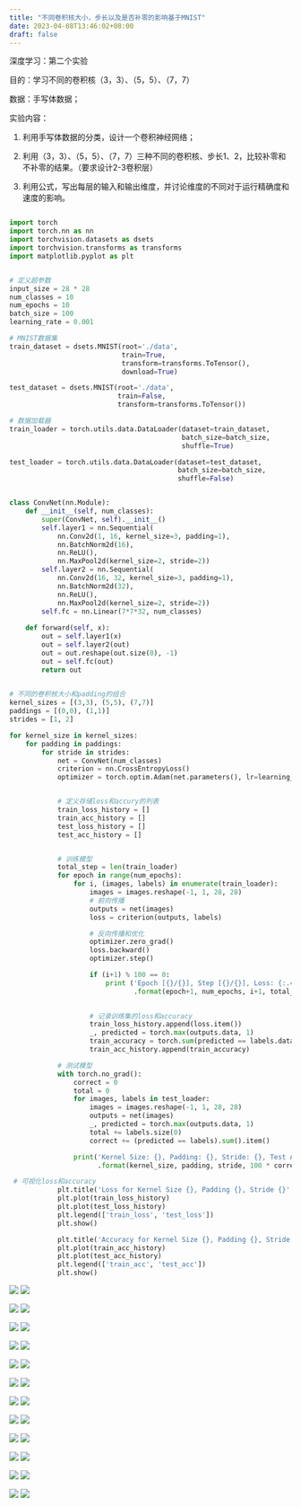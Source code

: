 ```yaml
---
title: "不同卷积核大小，步长以及是否补零的影响基于MNIST"
date: 2023-04-08T13:46:02+08:00
draft: false
---
```


深度学习：第二个实验

目的：学习不同的卷积核（3，3）、（5，5）、（7，7）

数据：手写体数据；

实验内容：

1. 利用手写体数据的分类，设计一个卷积神经网络；

2. 利用（3，3）、（5，5）、（7，7）三种不同的卷积核、步长1、2，比较补零和不补零的结果。（要求设计2-3卷积层）

3. 利用公式，写出每层的输入和输出维度，并讨论维度的不同对于运行精确度和速度的影响。


```python

import torch
import torch.nn as nn
import torchvision.datasets as dsets
import torchvision.transforms as transforms
import matplotlib.pyplot as plt


# 定义超参数
input_size = 28 * 28
num_classes = 10
num_epochs = 10
batch_size = 100
learning_rate = 0.001

# MNIST数据集
train_dataset = dsets.MNIST(root='./data', 
                            train=True, 
                            transform=transforms.ToTensor(),
                            download=True)

test_dataset = dsets.MNIST(root='./data', 
                           train=False, 
                           transform=transforms.ToTensor())

# 数据加载器
train_loader = torch.utils.data.DataLoader(dataset=train_dataset, 
                                           batch_size=batch_size, 
                                           shuffle=True)

test_loader = torch.utils.data.DataLoader(dataset=test_dataset, 
                                          batch_size=batch_size, 
                                          shuffle=False)


class ConvNet(nn.Module):
    def __init__(self, num_classes):
        super(ConvNet, self).__init__()
        self.layer1 = nn.Sequential(
            nn.Conv2d(1, 16, kernel_size=3, padding=1),
            nn.BatchNorm2d(16),
            nn.ReLU(),
            nn.MaxPool2d(kernel_size=2, stride=2))
        self.layer2 = nn.Sequential(
            nn.Conv2d(16, 32, kernel_size=3, padding=1),
            nn.BatchNorm2d(32),
            nn.ReLU(),
            nn.MaxPool2d(kernel_size=2, stride=2))
        self.fc = nn.Linear(7*7*32, num_classes)
        
    def forward(self, x):
        out = self.layer1(x)
        out = self.layer2(out)
        out = out.reshape(out.size(0), -1)
        out = self.fc(out)
        return out
     

# 不同的卷积核大小和padding的组合
kernel_sizes = [(3,3), (5,5), (7,7)]
paddings = [(0,0), (1,1)]
strides = [1, 2]

for kernel_size in kernel_sizes:
    for padding in paddings:
        for stride in strides:
            net = ConvNet(num_classes)
            criterion = nn.CrossEntropyLoss()
            optimizer = torch.optim.Adam(net.parameters(), lr=learning_rate)


            # 定义存储loss和accury的列表
            train_loss_history = []
            train_acc_history = []
            test_loss_history = []
            test_acc_history = []


            # 训练模型
            total_step = len(train_loader)
            for epoch in range(num_epochs):
                for i, (images, labels) in enumerate(train_loader):
                    images = images.reshape(-1, 1, 28, 28)
                    # 前向传播
                    outputs = net(images)
                    loss = criterion(outputs, labels)

                    # 反向传播和优化
                    optimizer.zero_grad()
                    loss.backward()
                    optimizer.step()

                    if (i+1) % 100 == 0:
                        print ('Epoch [{}/{}], Step [{}/{}], Loss: {:.4f}' 
                               .format(epoch+1, num_epochs, i+1, total_step, loss.item()))
                        

                    # 记录训练集的loss和accuracy
                    train_loss_history.append(loss.item())
                    _, predicted = torch.max(outputs.data, 1)
                    train_accuracy = torch.sum(predicted == labels.data).item() / len(labels)
                    train_acc_history.append(train_accuracy)

            # 测试模型
            with torch.no_grad():
                correct = 0
                total = 0
                for images, labels in test_loader:
                    images = images.reshape(-1, 1, 28, 28)
                    outputs = net(images)
                    _, predicted = torch.max(outputs.data, 1)
                    total += labels.size(0)
                    correct += (predicted == labels).sum().item()

                print('Kernel Size: {}, Padding: {}, Stride: {}, Test Accuracy: {:.2f}%'
                      .format(kernel_size, padding, stride, 100 * correct / total))

 # 可视化loss和accuracy
            plt.title('Loss for Kernel Size {}, Padding {}, Stride {}'.format(kernel_size, padding, stride))
            plt.plot(train_loss_history)
            plt.plot(test_loss_history)
            plt.legend(['train_loss', 'test_loss'])
            plt.show()

            plt.title('Accuracy for Kernel Size {}, Padding {}, Stride {}'.format(kernel_size, padding, stride))
            plt.plot(train_acc_history)
            plt.plot(test_acc_history)
            plt.legend(['train_acc', 'test_acc'])
            plt.show()

```

![](https://pzzzzzzzzz.github.io/实验二images/loss1.png)
![](https://pzzzzzzzzz.github.io/实验二images/acc1.png)

![](https://pzzzzzzzzz.github.io/实验二images/loss2.png)
![](https://pzzzzzzzzz.github.io/实验二images/acc2.png)

![](https://pzzzzzzzzz.github.io/实验二images/loss3.png)
![](https://pzzzzzzzzz.github.io/实验二images/acc3.png)

![](https://pzzzzzzzzz.github.io/实验二images/loss4.png)
![](https://pzzzzzzzzz.github.io/实验二images/acc4.png)

![](https://pzzzzzzzzz.github.io/实验二images/loss5.png)
![](https://pzzzzzzzzz.github.io/实验二images/acc5.png)

![](https://pzzzzzzzzz.github.io/实验二images/loss6.png)
![](https://pzzzzzzzzz.github.io/实验二images/acc6.png)

![](https://pzzzzzzzzz.github.io/实验二images/loss7.png)
![](https://pzzzzzzzzz.github.io/实验二images/acc7.png)

![](https://pzzzzzzzzz.github.io/实验二images/loss8.png)
![](https://pzzzzzzzzz.github.io/实验二images/acc8.png)

![](https://pzzzzzzzzz.github.io/实验二images/loss9.png)
![](https://pzzzzzzzzz.github.io/实验二images/acc9.png)

![](https://pzzzzzzzzz.github.io/实验二images/loss10.png)
![](https://pzzzzzzzzz.github.io/实验二images/acc10.png)

![](https://pzzzzzzzzz.github.io/实验二images/loss11.png)
![](https://pzzzzzzzzz.github.io/实验二images/acc11.png)

![](https://pzzzzzzzzz.github.io/实验二images/loss12.png)
![](https://pzzzzzzzzz.github.io/实验二images/acc12.png)

